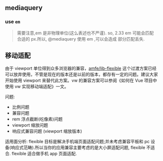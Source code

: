 

## mediaquery


### use `em`

> 需要注意,em 是非物理单位(这么表述也不严谨). so, 2.33 em 可能会匹配 合适的 px.所以, @mediaquery 使用 em ,可以会造成 部分匹配丢失.




## 移动适配

由于 viewport 单位得到众多浏览器的兼容，[amfe/lib-flexible](https://github.com/amfe/lib-flexible) 这个过渡方案已经可以放弃使用，不管是现在的版本还是以前的版本，都存有一定的问题。建议大家开始使用 viewport 来替代此方案。vw 的兼容方案可以参阅《如何在 Vue 项目中使用 vw 实现移动端适配》一文。

问题:

- 比例问题
- 兼容问题
- rem 浮点截断(吃像素)问题
- viewport 缩放问题
- 响应式兼容问题 (viewport 缩放版本)

适用面分析: flexible 目标是解决手机端页面适配问题;并未考虑兼容平板和 pc 设备(响应式范畴).所以当你的应用兼容主要考虑的是大小屏适配问题, flexible 不适合. flexible 适合做手机 app 页面适配.

